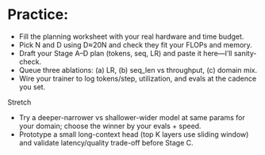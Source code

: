 # Practice:

- Fill the planning worksheet with your real hardware and time budget.
- Pick N and D using D≈20N and check they fit your FLOPs and memory.
- Draft your Stage A–D plan (tokens, seq, LR) and paste it here—I’ll sanity-check.
- Queue three ablations: (a) LR, (b) seq_len vs throughput, (c) domain mix.
- Wire your trainer to log tokens/step, utilization, and evals at the cadence you set.

Stretch

- Try a deeper-narrower vs shallower-wider model at same params for your domain; choose the winner by your evals + speed.
- Prototype a small long-context head (top K layers use sliding window) and validate latency/quality trade-off before Stage C.